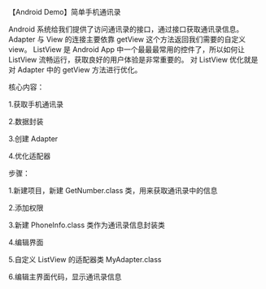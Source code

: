 【Android Demo】简单手机通讯录

Android 系统给我们提供了访问通讯录的接口，通过接口获取通讯录信息。
Adapter 与 View 的连接主要依靠 getView 这个方法返回我们需要的自定义 view。 
ListView 是 Android App 中一个最最最常用的控件了，所以如何让 ListView 流畅运行，获取良好的用户体验是非常重要的。
对 ListView 优化就是对 Adapter 中的 getView 方法进行优化。

 
核心内容：

1.获取手机通讯录

2.数据封装

3.创建 Adapter 

4.优化适配器

步骤：

1.新建项目，新建 GetNumber.class 类，用来获取通讯录中的信息

2.添加权限

3.新建 PhoneInfo.class 类作为通讯录信息封装类

4.编辑界面

5.自定义 ListView 的适配器类 MyAdapter.class 

6.编辑主界面代码，显示通讯录信息
